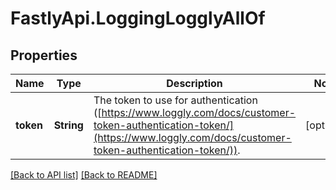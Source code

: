 # FastlyApi.LoggingLogglyAllOf

## Properties

Name | Type | Description | Notes
------------ | ------------- | ------------- | -------------
**token** | **String** | The token to use for authentication ([https://www.loggly.com/docs/customer-token-authentication-token/](https://www.loggly.com/docs/customer-token-authentication-token/)). | [optional] 



[[Back to API list]](../../README.md#endpoints) [[Back to README]](../../README.md)
